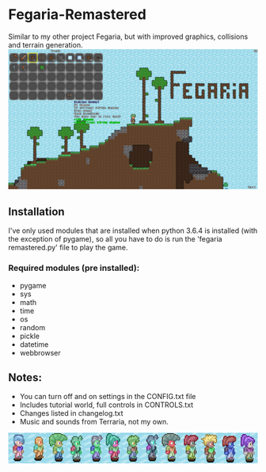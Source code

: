 # Fegaria-Remastered

 Similar to my other project Fegaria, but with improved graphics, collisions and terrain generation. 
![alt text](https://github.com/FergusGriggs/Fegaria-Remastered/blob/master/Screenshots/screenshot12.png)

## Installation
I've only used modules that are installed when python 3.6.4 
is installed (with the exception of pygame), so all you have to do is run the 'fegaria remastered.py'
file to play the game.
### Required modules (pre installed): 
- pygame
- sys
- math
- time
- os
- random
- pickle
- datetime
- webbrowser

## Notes:
- You can turn off and on settings in the CONFIG.txt file
- Includes tutorial world, full controls in CONTROLS.txt
- Changes listed in changelog.txt
- Music and sounds from Terraria, not my own.

![alt text](https://github.com/FergusGriggs/Fegaria-Remastered/blob/master/Screenshots/compilation1.png)
